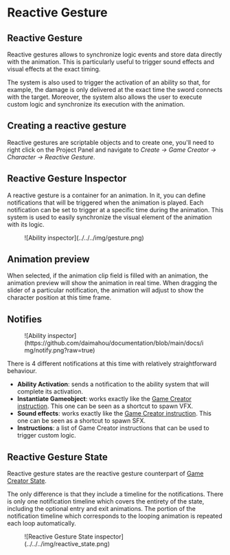# Reactive Gesture
## Reactive Gesture
Reactive gestures allows to synchronize logic events and store data directly with the animation. This is particularly useful to trigger sound effects and visual effects at the exact timing.

The system is also used to trigger the activation of an ability so that, for example, the damage is only delivered at the exact time the sword connects with the target. Moreover, the system also allows the user to execute custom logic and synchronize its execution with the animation.

## Creating a reactive gesture

Reactive gestures are scriptable objects and to create one, you'll need to right click on the Project Panel and navigate to *Create → Game Creator → Character → Reactive Gesture*.

## Reactive Gesture Inspector

A reactive gesture is a container for an animation. In it, you can define notifications that will be triggered when the animation is played. Each notification can be set to trigger at a specific time during the animation. This system is used to easily synchronize the visual element of the animation with its logic.

<figure markdown>
   ![Ability inspector](../../../img/gesture.png)
</figure>

## Animation preview

When selected, if the animation clip field is filled with an animation, the animation preview will show the animation in real time. When dragging the slider of a particular notification, the animation will adjust to show the character position at this time frame.

## Notifies

<figure markdown>
   ![Ability inspector](https://github.com/daimahou/documentation/blob/main/docs/img/notify.png?raw=true)
</figure>

There is 4 different notifications at this time with relatively straightforward behaviour.

- **Ability Activation**: sends a notification to the ability system that will complete its activation.
- **Instantiate Gameobject**: works exactly like the [Game Creator instruction](https://docs.gamecreator.io/gamecreator/visual-scripting/actions/instructions/game-objects/instantiate/). This one can be seen as a shortcut to spawn VFX.
- **Sound effects**: works exactly like the [Game Creator instruction](https://docs.gamecreator.io/gamecreator/visual-scripting/actions/instructions/audio/play-sound-effect/). This one can be seen as a shortcut to spawn SFX.
- **Instructions**: a list of Game Creator instructions that can be used to trigger custom logic.

## Reactive Gesture State

Reactive gesture states are the reactive gesture counterpart of [Game Creator State](https://docs.gamecreator.io/gamecreator/characters/animation/states/).

The only difference is that they include a timeline for the notifications. There is only one notification timeline which covers the entirety of the state, including the optional entry and exit animations. The portion of the notification timeline which corresponds to the looping animation is repeated each loop automatically.

<figure markdown>
   ![Reactive Gesture State inspector](../../../img/reactive_state.png)
</figure>